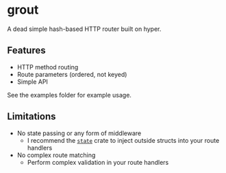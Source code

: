 # grout

A dead simple hash-based HTTP router built on hyper.

## Features

- HTTP method routing
- Route parameters (ordered, not keyed)
- Simple API

See the examples folder for example usage.

## Limitations

- No state passing or any form of middleware
	- I recommend the [`state`](https://github.com/SergioBenitez/state) crate to inject outside
		structs into your route handlers
- No complex route matching
	- Perform complex validation in your route handlers
